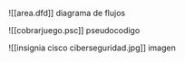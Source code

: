 ![[area.dfd]] diagrama de flujos 


![[cobrarjuego.psc]]
pseudocodigo


![[insignia cisco ciberseguridad.jpg]]
imagen